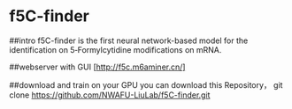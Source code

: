 # f5C-finder
##intro
f5C-finder is the first neural network-based model for the identification on 5‑Formylcytidine modifications on mRNA.

##webserver with GUI
[http://f5c.m6aminer.cn/]

##download and train on your GPU
you can download this Repository，
git clone https://github.com/NWAFU-LiuLab/f5C-finder.git
 
